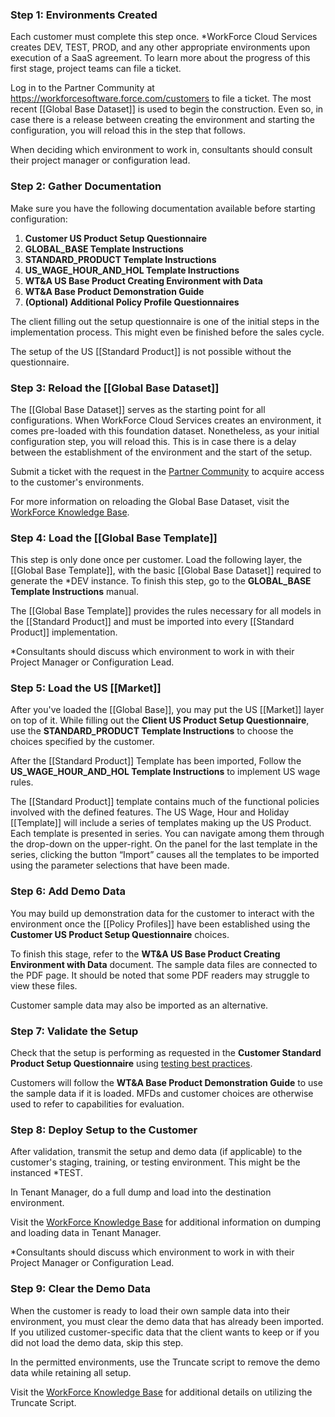 ### Step 1: Environments Created

Each customer must complete this step once. *WorkForce Cloud Services creates DEV, TEST, PROD, and any other appropriate environments upon execution of a SaaS agreement. To learn more about the progress of this first stage, project teams can file a ticket. 

Log in to the Partner Community at https://workforcesoftware.force.com/customers to file a ticket. 
The most recent [[Global Base Dataset]] is used to begin the construction. Even so, in case there is a release between creating the environment and starting the configuration, you will reload this in the step that follows. 

When deciding which environment to work in, consultants should consult their project manager or configuration lead.

### Step 2: Gather Documentation

Make sure you have the following documentation available before starting configuration: 


1. **Customer US Product Setup Questionnaire**
2. **GLOBAL_BASE Template Instructions**
3. **STANDARD_PRODUCT Template Instructions**
4. **US_WAGE_HOUR_AND_HOL Template Instructions**
5. **WT&A US Base Product Creating Environment with Data**
6. **WT&A Base Product Demonstration Guide**
7. **(Optional) Additional Policy Profile Questionnaires**

The client filling out the setup questionnaire is one of the initial steps in the implementation process. This might even be finished before the sales cycle. 

The setup of the US [[Standard Product]] is not possible without the questionnaire.

### Step 3: Reload the [[Global Base Dataset]]

The [[Global Base Dataset]] serves as the starting point for all configurations. When WorkForce Cloud Services creates an environment, it comes pre-loaded with this foundation dataset. Nonetheless, as your initial configuration step, you will reload this. This is in case there is a delay between the establishment of the environment and the start of the setup. 

Submit a ticket with the request in the [Partner Community](https://workforcesoftware.force.com/customers) to acquire access to the customer's environments.

For more information on reloading the Global Base Dataset, visit the [WorkForce Knowledge Base](https://workforcesoftware.force.com/customers/s/article/How-to-Load-the-Latest-Global-Base-Dataset-in-Tenant-Manager ).

### Step 4: Load the [[Global Base Template]]

This step is only done once per customer. Load the following layer, the [[Global Base Template]], with the basic [[Global Base Dataset]] required to generate the *DEV instance. To finish this step, go to the **GLOBAL_BASE Template Instructions** manual. 

The [[Global Base Template]] provides the rules necessary for all models in the [[Standard Product]] and must be imported into every [[Standard Product]] implementation. 

*Consultants should discuss which environment to work in with their Project Manager or Configuration Lead.

### Step 5: Load the US [[Market]]

After you've loaded the [[Global Base]], you may put the US [[Market]] layer on top of it. While filling out the **Client US Product Setup Questionnaire**, use the **STANDARD_PRODUCT Template Instructions** to choose the choices specified by the customer.

After the [[Standard Product]] Template has been imported, Follow the **US_WAGE_HOUR_AND_HOL Template Instructions** to implement US wage rules.

The [[Standard Product]] template contains much of the functional policies involved with the defined features. The US Wage, Hour and Holiday [[Template]] will include a series of templates making up the US Product. Each template is presented in series. You can navigate among them through the drop-down on the upper-right. On the panel for the last template in the series, clicking the button “Import” causes all the templates to be imported using the parameter selections that have been made.

### Step 6: Add Demo Data

You may build up demonstration data for the customer to interact with the environment once the [[Policy Profiles]] have been established using the **Customer US Product Setup Questionnaire** choices. 

To finish this stage, refer to the **WT&A US Base Product Creating Environment with Data** document. The sample data files are connected to the PDF page. It should be noted that some PDF readers may struggle to view these files. 

Customer sample data may also be imported as an alternative.

### Step 7: Validate the Setup

Check that the setup is performing as requested in the **Customer Standard Product Setup Questionnaire** using [testing best practices](https://workforcesoftware.force.com/customers/s/article/Configuration-Testing-Best-Practices). 

Customers will follow the **WT&A Base Product Demonstration Guide** to use the sample data if it is loaded. MFDs and customer choices are otherwise used to refer to capabilities for evaluation.

### Step 8: Deploy Setup to the Customer

After validation, transmit the setup and demo data (if applicable) to the customer's staging, training, or testing environment. This might be the instanced *TEST. 

In Tenant Manager, do a full dump and load into the destination environment.

Visit the [WorkForce Knowledge Base](https://workforcesoftware.force.com/customers/s/article/Dump-and-Load-Data-in-Tenant-Manager) for additional information on dumping and loading data in Tenant Manager. 

*Consultants should discuss which environment to work in with their Project Manager or Configuration Lead.

### Step 9: Clear the Demo Data

When the customer is ready to load their own sample data into their environment, you must clear the demo data that has already been imported. If you utilized customer-specific data that the client wants to keep or if you did not load the demo data, skip this step. 

In the permitted environments, use the Truncate script to remove the demo data while retaining all setup. 

Visit the [WorkForce Knowledge Base](https://workforcesoftware.force.com/customers/s/article/Data-Clean-Up-via-Truncate-Script-for-Partners) for additional details on utilizing the Truncate Script.
